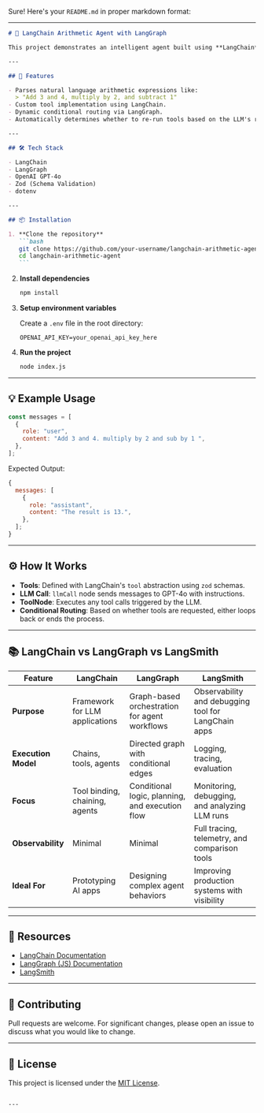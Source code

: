 Sure! Here's your `README.md` in proper markdown format:

---

````markdown
# 🧠 LangChain Arithmetic Agent with LangGraph

This project demonstrates an intelligent agent built using **LangChain** and **LangGraph**. It uses OpenAI's `gpt-4o` model to interpret and perform arithmetic operations such as **addition**, **subtraction**, **multiplication**, and **division** through tool calling.

---

## 🚀 Features

- Parses natural language arithmetic expressions like:
  > "Add 3 and 4, multiply by 2, and subtract 1"
- Custom tool implementation using LangChain.
- Dynamic conditional routing via LangGraph.
- Automatically determines whether to re-run tools based on the LLM's response.

---

## 🛠️ Tech Stack

- LangChain
- LangGraph
- OpenAI GPT-4o
- Zod (Schema Validation)
- dotenv

---

## 📦 Installation

1. **Clone the repository**
   ```bash
   git clone https://github.com/your-username/langchain-arithmetic-agent.git
   cd langchain-arithmetic-agent
   ```
````

2. **Install dependencies**

   ```bash
   npm install
   ```

3. **Setup environment variables**

   Create a `.env` file in the root directory:

   ```
   OPENAI_API_KEY=your_openai_api_key_here
   ```

4. **Run the project**
   ```bash
   node index.js
   ```

---

## 💡 Example Usage

```js
const messages = [
  {
    role: "user",
    content: "Add 3 and 4. multiply by 2 and sub by 1 ",
  },
];
```

Expected Output:

```js
{
  messages: [
    {
      role: "assistant",
      content: "The result is 13.",
    },
  ];
}
```

---

## ⚙️ How It Works

- **Tools**: Defined with LangChain's `tool` abstraction using `zod` schemas.
- **LLM Call**: `llmCall` node sends messages to GPT-4o with instructions.
- **ToolNode**: Executes any tool calls triggered by the LLM.
- **Conditional Routing**: Based on whether tools are requested, either loops back or ends the process.

---

## 📚 LangChain vs LangGraph vs LangSmith

| Feature             | **LangChain**                  | **LangGraph**                                   | **LangSmith**                                       |
| ------------------- | ------------------------------ | ----------------------------------------------- | --------------------------------------------------- |
| **Purpose**         | Framework for LLM applications | Graph-based orchestration for agent workflows   | Observability and debugging tool for LangChain apps |
| **Execution Model** | Chains, tools, agents          | Directed graph with conditional edges           | Logging, tracing, evaluation                        |
| **Focus**           | Tool binding, chaining, agents | Conditional logic, planning, and execution flow | Monitoring, debugging, and analyzing LLM runs       |
| **Observability**   | Minimal                        | Minimal                                         | Full tracing, telemetry, and comparison tools       |
| **Ideal For**       | Prototyping AI apps            | Designing complex agent behaviors               | Improving production systems with visibility        |

---

## 🔗 Resources

- [LangChain Documentation](https://docs.langchain.com/)
- [LangGraph (JS) Documentation](https://js.langchain.com/docs/langgraph)
- [LangSmith](https://smith.langchain.com/)

---

## 🤝 Contributing

Pull requests are welcome. For significant changes, please open an issue to discuss what you would like to change.

---

## 📄 License

This project is licensed under the [MIT License](LICENSE).

```

---

```
